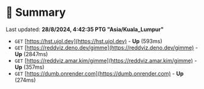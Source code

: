 # 📖 Summary
Last updated: **28/8/2024, 4:42:35 PTG "Asia/Kuala_Lumpur"**

- `GET` [https://hst.ujol.dev](https://hst.ujol.dev) - **Up** (593ms)
- `GET` [https://reddviz.deno.dev/gimme](https://reddviz.deno.dev/gimme) - **Up** (2847ms)
- `GET` [https://reddviz.amar.kim/gimme](https://reddviz.amar.kim/gimme) - **Up** (357ms)
- `GET` [https://dumb.onrender.com](https://dumb.onrender.com) - **Up** (274ms)
